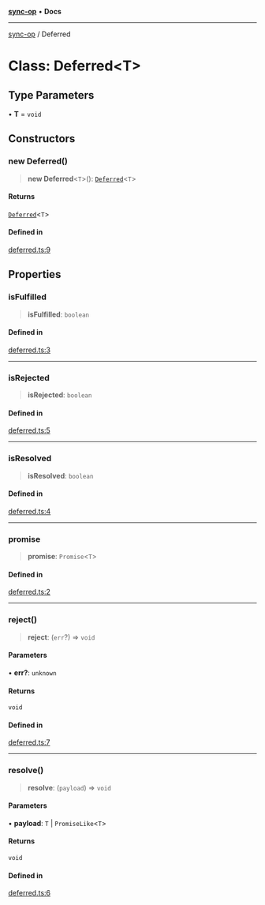 [**sync-op**](../README.md) • **Docs**

***

[sync-op](../README.md) / Deferred

# Class: Deferred\<T\>

## Type Parameters

• **T** = `void`

## Constructors

### new Deferred()

> **new Deferred**\<`T`\>(): [`Deferred`](Deferred.md)\<`T`\>

#### Returns

[`Deferred`](Deferred.md)\<`T`\>

#### Defined in

[deferred.ts:9](https://github.com/dhcmrlchtdj/sync-op/blob/163328e6c4e45f4e1851de6e0cd2086a60714f03/src/deferred.ts#L9)

## Properties

### isFulfilled

> **isFulfilled**: `boolean`

#### Defined in

[deferred.ts:3](https://github.com/dhcmrlchtdj/sync-op/blob/163328e6c4e45f4e1851de6e0cd2086a60714f03/src/deferred.ts#L3)

***

### isRejected

> **isRejected**: `boolean`

#### Defined in

[deferred.ts:5](https://github.com/dhcmrlchtdj/sync-op/blob/163328e6c4e45f4e1851de6e0cd2086a60714f03/src/deferred.ts#L5)

***

### isResolved

> **isResolved**: `boolean`

#### Defined in

[deferred.ts:4](https://github.com/dhcmrlchtdj/sync-op/blob/163328e6c4e45f4e1851de6e0cd2086a60714f03/src/deferred.ts#L4)

***

### promise

> **promise**: `Promise`\<`T`\>

#### Defined in

[deferred.ts:2](https://github.com/dhcmrlchtdj/sync-op/blob/163328e6c4e45f4e1851de6e0cd2086a60714f03/src/deferred.ts#L2)

***

### reject()

> **reject**: (`err`?) => `void`

#### Parameters

• **err?**: `unknown`

#### Returns

`void`

#### Defined in

[deferred.ts:7](https://github.com/dhcmrlchtdj/sync-op/blob/163328e6c4e45f4e1851de6e0cd2086a60714f03/src/deferred.ts#L7)

***

### resolve()

> **resolve**: (`payload`) => `void`

#### Parameters

• **payload**: `T` \| `PromiseLike`\<`T`\>

#### Returns

`void`

#### Defined in

[deferred.ts:6](https://github.com/dhcmrlchtdj/sync-op/blob/163328e6c4e45f4e1851de6e0cd2086a60714f03/src/deferred.ts#L6)
